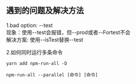 ## 遇到的问题及解决方法
1.bad option: --test<br>
现象：使用--test会报错，但--prod或者--Fortest不会<br>
解决方案: 使用--isTest替换--test

2.如何同时运行多条命令
```
yarn add npm-run-all -D
```

```
npm-run-all --parallel [命令] [命令]
```